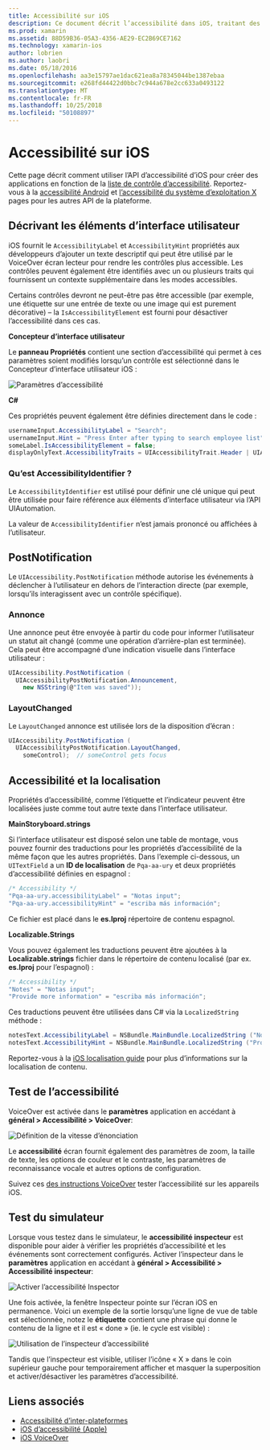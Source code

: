```yaml
---
title: Accessibilité sur iOS
description: Ce document décrit l’accessibilité dans iOS, traitant des différentes propriétés et les fonctionnalités qui peuvent servir à rendre votre application utilisable par les utilisateurs autant que possible.
ms.prod: xamarin
ms.assetid: 88D59B36-05A3-4356-AE29-EC2B69CE7162
ms.technology: xamarin-ios
author: lobrien
ms.author: laobri
ms.date: 05/18/2016
ms.openlocfilehash: aa3e15797ae1dac621ea8a78345044be1387ebaa
ms.sourcegitcommit: e268fd44422d0bbc7c944a678e2cc633a0493122
ms.translationtype: MT
ms.contentlocale: fr-FR
ms.lasthandoff: 10/25/2018
ms.locfileid: "50108897"
---
```

# <a name="accessibility-on-ios"></a>Accessibilité sur iOS

Cette page décrit comment utiliser l’API d’accessibilité d’iOS pour créer des applications en fonction de la [liste de contrôle d’accessibilité](~/cross-platform/app-fundamentals/accessibility.md).
Reportez-vous à la [accessibilité Android](~/android/app-fundamentals/accessibility.md) et [l’accessibilité du système d’exploitation X](~/mac/app-fundamentals/accessibility.md) pages pour les autres API de la plateforme.

## <a name="describing-ui-elements"></a>Décrivant les éléments d’interface utilisateur

iOS fournit le `AccessibilityLabel` et `AccessibilityHint` propriétés aux développeurs d’ajouter un texte descriptif qui peut être utilisé par le VoiceOver écran lecteur pour rendre les contrôles plus accessible. Les contrôles peuvent également être identifiés avec un ou plusieurs traits qui fournissent un contexte supplémentaire dans les modes accessibles.

Certains contrôles devront ne peut-être pas être accessible (par exemple, une étiquette sur une entrée de texte ou une image qui est purement décorative) – la `IsAccessibilityElement` est fourni pour désactiver l’accessibilité dans ces cas.

**Concepteur d’interface utilisateur**

Le **panneau Propriétés** contient une section d’accessibilité qui permet à ces paramètres soient modifiés lorsqu’un contrôle est sélectionné dans le Concepteur d’interface utilisateur iOS :

![](accessibility-images/ios-designer-sml.png "Paramètres d’accessibilité")

**C#**

Ces propriétés peuvent également être définies directement dans le code :

```csharp
usernameInput.AccessibilityLabel = "Search";
usernameInput.Hint = "Press Enter after typing to search employee list";
someLabel.IsAccessibilityElement = false;
displayOnlyText.AccessibilityTraits = UIAccessibilityTrait.Header | UIAccessibilityTrait.Selected;
```

### <a name="what-is-accessibilityidentifier"></a>Qu’est AccessibilityIdentifier ?

Le `AccessibilityIdentifier` est utilisé pour définir une clé unique qui peut être utilisée pour faire référence aux éléments d’interface utilisateur via l’API UIAutomation.

La valeur de `AccessibilityIdentifier` n’est jamais prononcé ou affichées à l’utilisateur.

<a name="postnotification" />

## <a name="postnotification"></a>PostNotification

Le `UIAccessibility.PostNotification` méthode autorise les événements à déclencher à l’utilisateur en dehors de l’interaction directe (par exemple, lorsqu’ils interagissent avec un contrôle spécifique).

### <a name="announcement"></a>Annonce

Une annonce peut être envoyée à partir du code pour informer l’utilisateur un statut ait changé (comme une opération d’arrière-plan est terminée). Cela peut être accompagné d’une indication visuelle dans l’interface utilisateur :

```csharp
UIAccessibility.PostNotification (
  UIAccessibilityPostNotification.Announcement,
    new NSString(@"Item was saved"));
```

### <a name="layoutchanged"></a>LayoutChanged

Le `LayoutChanged` annonce est utilisée lors de la disposition d’écran :

```csharp
UIAccessibility.PostNotification (
  UIAccessibilityPostNotification.LayoutChanged,
    someControl);  // someControl gets focus
```


## <a name="accessibility-and-localization"></a>Accessibilité et la localisation

Propriétés d’accessibilité, comme l’étiquette et l’indicateur peuvent être localisées juste comme tout autre texte dans l’interface utilisateur.

**MainStoryboard.strings**

Si l’interface utilisateur est disposé selon une table de montage, vous pouvez fournir des traductions pour les propriétés d’accessibilité de la même façon que les autres propriétés. Dans l’exemple ci-dessous, un `UITextField` a un **ID de localisation** de `Pqa-aa-ury` et deux propriétés d’accessibilité définies en espagnol :

```csharp
/* Accessibility */
"Pqa-aa-ury.accessibilityLabel" = "Notas input";
"Pqa-aa-ury.accessibilityHint" = "escriba más información";
```

Ce fichier est placé dans le **es.lproj** répertoire de contenu espagnol.

**Localizable.Strings**

Vous pouvez également les traductions peuvent être ajoutées à la **Localizable.strings** fichier dans le répertoire de contenu localisé (par ex. **es.lproj** pour l’espagnol) :

```csharp
/* Accessibility */
"Notes" = "Notas input";
"Provide more information" = "escriba más información";
```

Ces traductions peuvent être utilisées dans C# via la `LocalizedString` méthode :

```csharp
notesText.AccessibilityLabel = NSBundle.MainBundle.LocalizedString ("Notes", "");
notesText.AccessibilityHint = NSBundle.MainBundle.LocalizedString ("Provide more information", "");
```

Reportez-vous à la [iOS localisation guide](~/ios/app-fundamentals/localization/index.md) pour plus d’informations sur la localisation de contenu.

<a name="testing" />

## <a name="testing-accessibility"></a>Test de l’accessibilité

VoiceOver est activée dans le **paramètres** application en accédant à **général > Accessibilité > VoiceOver**:

![](accessibility-images/settings-sml.png "Définition de la vitesse d’énonciation")

Le **accessibilité** écran fournit également des paramètres de zoom, la taille de texte, les options de couleur et le contraste, les paramètres de reconnaissance vocale et autres options de configuration.

Suivez ces [des instructions VoiceOver](https://developer.apple.com/library/ios/technotes/TestingAccessibilityOfiOSApps/TestAccessibilityonYourDevicewithVoiceOver/TestAccessibilityonYourDevicewithVoiceOver.html) tester l’accessibilité sur les appareils iOS.


## <a name="simulator-testing"></a>Test du simulateur

Lorsque vous testez dans le simulateur, le **accessibilité inspecteur** est disponible pour aider à vérifier les propriétés d’accessibilité et les événements sont correctement configurés. Activer l’inspecteur dans le **paramètres** application en accédant à **général > Accessibilité > Accessibilité inspecteur**:

![](accessibility-images/settings-inspector-sml.png "Activer l’accessibilité Inspector")

Une fois activée, la fenêtre Inspecteur pointe sur l’écran iOS en permanence.
Voici un exemple de la sortie lorsqu’une ligne de vue de table est sélectionnée, notez le **étiquette** contient une phrase qui donne le contenu de la ligne et il est « done » (ie. le cycle est visible) :

![](accessibility-images/tableview-a11y-sml.png "Utilisation de l’inspecteur d’accessibilité")

Tandis que l’inspecteur est visible, utiliser l’icône « X » dans le coin supérieur gauche pour temporairement afficher et masquer la superposition et activer/désactiver les paramètres d’accessibilité.



## <a name="related-links"></a>Liens associés

- [Accessibilité d’inter-plateformes](~/cross-platform/app-fundamentals/accessibility.md)
- [iOS d’accessibilité (Apple)](https://developer.apple.com/library/ios/documentation/UserExperience/Conceptual/iPhoneAccessibility/Accessibility_on_iPhone/Accessibility_on_iPhone.html)
- [iOS VoiceOver](http://www.apple.com/accessibility/ios/voiceover/)

